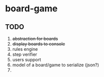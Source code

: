 # board-game

## TODO
1. ~~abstraction for boards~~
1. ~~display boards to console~~
1. rules engine
1. step verifier
1. users support
1. model of a board/game to serialize (json?)
1. 